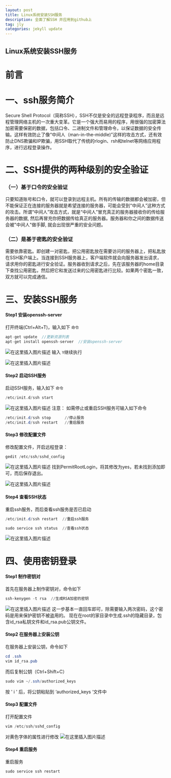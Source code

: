 ```yaml
---
layout: post
title: Linux系统安装SSH服务
description: 全面了解SSH 并应用到github上
tag: jly
categories: jekyll update
---
```

## Linux系统安装SSH服务


# 前言
# 一、ssh服务简介
Secure Shell Protocol（简称SSH），SSH不仅是安全的远程登录程序，而且是远程管理网络主机的一次重大变革。它是一个强大而易用的程序，用很强的加密算法加密需要保密的数据，包括口令、二进制文件和管理命令，以保证数据的安全传输。这样有效防止了像“中间人（man-in-the-middle)”这样的攻击方式，还有效防止DNS欺骗和IP欺骗，用SSH取代了传统的rlogin、rsh和telnet等网络应用程序，进行远程登录操作。


# 二、SSH提供的两种级别的安全验证
### （一）基于口令的安全验证
只要知道账号和口令，就可以登录到远程主机。所有的传输的数据都会被加密，但不能保证正在连接的服务器就是希望连接的服务器，可能会受到“中间人”这种方式的攻击。所谓“中间人”攻击方式，就是“中间人”冒充真正的服务器接收你的传给服务器的数据, 然后再冒充你把数据传给真正的服务器。服务器和你之间的数据传送会被"中间人"做手脚, 就会出现很严重的安全问题。

### （二）是基于密匙的安全验证
需要依靠密匙。即创建一对密匙，把公用密匙放在需要访问的服务器上，把私匙放在SSH客户端上。当连接到SSH服务器上，客户端软件就会向服务器发出请求，请求用你的密匙进行安全验证。服务器收到请求之后，先在该服务器的home目录下查找公用密匙，然后把它和发送过来的公用密匙进行比较。如果两个密匙一致，双方就可以完成通信。

# 三、安装SSH服务
#### Step1 安装openssh-server
打开终端(Ctrl+Alt+T)，输入如下 `命令`
```c
apt-get update  //更新资源列表
apt-get install openssh-server  //安装openssh-server
```
![在这里插入图片描述](https://img-blog.csdnimg.cn/20201130145134855.png?x-oss-process=image/watermark,type_ZmFuZ3poZW5naGVpdGk,shadow_10,text_aHR0cHM6Ly9ibG9nLmNzZG4ubmV0L3dlaXhpbl80NTYzMTg0NQ==,size_16,color_FFFFFF,t_70#pic_center)
输入 `Y`继续执行

![在这里插入图片描述](https://img-blog.csdnimg.cn/20201130145518899.png?x-oss-process=image/watermark,type_ZmFuZ3poZW5naGVpdGk,shadow_10,text_aHR0cHM6Ly9ibG9nLmNzZG4ubmV0L3dlaXhpbl80NTYzMTg0NQ==,size_16,color_FFFFFF,t_70#pic_center)

#### Step2 启动SSH服务
启动SSH服务，输入如下 `命令`
```c
/etc/init.d/ssh start
```

![在这里插入图片描述](https://img-blog.csdnimg.cn/20201130145803725.png#pic_center)
注意：
如需停止或重启SSH服务可输入如下命令

```powershell
/etc/init.d/ssh stop      //停止服务
/etc/init.d/ssh restart   //重启服务
```

#### Step3 修改配置文件
修改配置文件，开启远程登录：
```powershell
gedit /etc/ssh/sshd_config
```
![在这里插入图片描述](https://img-blog.csdnimg.cn/20201130153353292.png#pic_center)
找到PermitRootLogin，将其修改为yes，若未找到添加即可，而后保存退出。

![在这里插入图片描述](https://img-blog.csdnimg.cn/20201130153405546.png?x-oss-process=image/watermark,type_ZmFuZ3poZW5naGVpdGk,shadow_10,text_aHR0cHM6Ly9ibG9nLmNzZG4ubmV0L3dlaXhpbl80NTYzMTg0NQ==,size_16,color_FFFFFF,t_70#pic_center)




#### Step4 查看SSH状态
重启ssh服务，而后查看ssh服务是否已启动
```powershell
/etc/init.d/ssh restart  //重启ssh服务
```
```powershell
sudo service ssh status  //查看ssh状态
```
![在这里插入图片描述](https://img-blog.csdnimg.cn/20201130152524218.png?x-oss-process=image/watermark,type_ZmFuZ3poZW5naGVpdGk,shadow_10,text_aHR0cHM6Ly9ibG9nLmNzZG4ubmV0L3dlaXhpbl80NTYzMTg0NQ==,size_16,color_FFFFFF,t_70#pic_center)

# 四、使用密钥登录
#### Step1 制作密钥对
首先在服务器上制作密钥对，命令如下
```powershell
ssh-kenygen -t rsa  //生成RSA加密的密钥
```
![在这里插入图片描述](https://img-blog.csdnimg.cn/20201130201334272.png?x-oss-process=image/watermark,type_ZmFuZ3poZW5naGVpdGk,shadow_10,text_aHR0cHM6Ly9ibG9nLmNzZG4ubmV0L3dlaXhpbl80NTYzMTg0NQ==,size_16,color_FFFFFF,t_70#pic_center)
这一步基本一直回车即可，除需要输入两次密码，这个密码是用来保护密钥不被盗用的。
现在在root的家目录中生成.ssh的隐藏目录，包含id_rsa私钥文件和id_rsa.pub公钥文件。

#### Step2 在服务器上安装公钥
在服务器上安装公钥，命令如下
```powershell
cd .ssh
vim id_rsa.pub
```
而后复制公钥（Ctrl+Shift+C）

```powershell
sudo vim ~/.ssh/authorized_keys  
```
按 ' i ' 后，将公钥粘贴到 ‘authorized_keys ‘文件中

#### Step3 配置文件
打开配置文件
```powershell
vim /etc/ssh/sshd_config
```
对黄色字体的属性进行修改
![在这里插入图片描述](https://img-blog.csdnimg.cn/20201130202918979.png?x-oss-process=image/watermark,type_ZmFuZ3poZW5naGVpdGk,shadow_10,text_aHR0cHM6Ly9ibG9nLmNzZG4ubmV0L3dlaXhpbl80NTYzMTg0NQ==,size_16,color_FFFFFF,t_70#pic_center)
#### Step4 重启服务
重启服务
```powershell
sudo service ssh restart
```


